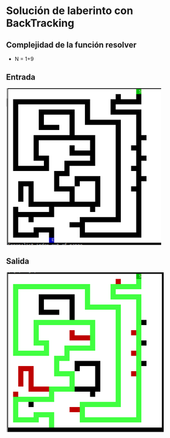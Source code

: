 # Solución de laberinto con BackTracking

## Complejidad de la función resolver 
- N = 1+9
## Entrada
![Entrada](Entrada.PNG)
## Salida
![Salida](salida.PNG)
